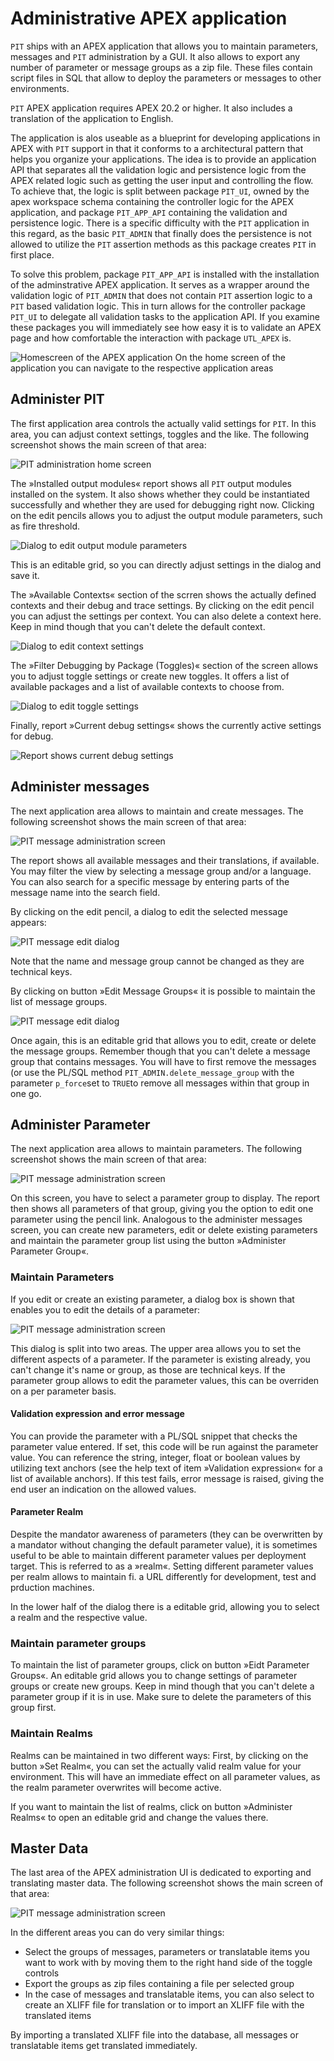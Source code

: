 # Administrative APEX application

`PIT` ships with an APEX application that allows you to maintain parameters, messages and `PIT` administration by a GUI. It also allows to export any number of parameter or message groups as a zip file. These files contain script files in SQL that allow to deploy the parameters or messages to other environments.

`PIT` APEX application requires APEX 20.2 or higher. It also includes a translation of the application to English.

The application is alos useable as a blueprint for developing applications in APEX with `PIT` support in that it conforms to a architectural pattern that helps you organize your applications. The idea is to provide an application API that separates all the validation logic and persistence logic from the APEX related logic such as getting the user input and controlling the flow. To achieve that, the logic is split between package `PIT_UI`, owned by the apex workspace schema containing the controller logic for the APEX application, and package `PIT_APP_API` containing the validation and persistence logic. There is a specific difficulty with the `PIT` application in this regard, as the basic `PIT_ADMIN` that finally does the persistence is not allowed to utilize the `PIT` assertion methods as this package creates `PIT` in first place.

To solve this problem, package `PIT_APP_API` is installed with the installation of the adminstrative APEX application. It serves as a wrapper around the validation logic of `PIT_ADMIN` that does not contain `PIT` assertion logic to a `PIT` based validation logic. This in turn allows for the controller package `PIT_UI` to delegate all validation tasks to the application API. If you examine these packages you will immediately see how easy it is to validate an APEX page and how comfortable the interaction with package `UTL_APEX` is.

![Homescreen of the APEX application](images/app_home.png)
On the home screen of the application you can navigate to the respective application areas

## Administer PIT

The first application area controls the actually valid settings for `PIT`. In this area, you can adjust context settings, toggles and the like. The following screenshot shows the main screen of that area:

![PIT administration home screen](images/app_pit.png)

The »Installed output modules« report shows all `PIT` output modules installed on the system. It also shows whether they could be instantiated successfully and whether they are used for debugging right now. Clicking on the edit pencils allows you to adjust the output module parameters, such as fire threshold.

![Dialog to edit output module parameters](images/output_module.png)

This is an editable grid, so you can directly adjust settings in the dialog and save it.

The »Available Contexts« section of the scrren shows the actually defined contexts and their debug and trace settings. By clicking on the edit pencil you can adjust the settings per context. You can also delete a context here. Keep in mind though that you can't delete the default context.

![Dialog to edit context settings](images/context.png)

The »Filter Debugging by Package (Toggles)« section of the screen allows you to adjust toggle settings or create new toggles. It offers a list of available packages and a list of available contexts to choose from.

![Dialog to edit toggle settings](images/toggle.png)

Finally, report »Current debug settings« shows the currently active settings for debug.

![Report shows current debug settings](images/current_debug.png)

## Administer messages

The next application area allows to maintain and create messages. The following screenshot shows the main screen of that area:

![PIT message administration screen](images/administer_messages.png)

The report shows all available messages and their translations, if available. You may filter the view by selecting a message group and/or a language. You can also search for a specific message by entering parts of the message name into the search field. 

By clicking on the edit pencil, a dialog to edit the selected message appears:

![PIT message edit dialog](images/edit_message.png)

Note that the name and message group cannot be changed as they are technical keys.

By clicking on button »Edit Message Groups« it is possible to maintain the list of message groups. 

![PIT message edit dialog](images/edit_message_group.png)

Once again, this is an editable grid that allows you to edit, create or delete the message groups. Remember though that you can't delete a message group that contains messages. You will have to first remove the messages (or use the PL/SQL method `PIT_ADMIN.delete_message_group` with the parameter `p_force`set to `TRUE`to remove all messages within that group in one go.

## Administer Parameter

The next application area allows to maintain parameters. The following screenshot shows the main screen of that area:

![PIT message administration screen](images/administer_param_group.png)

On this screen, you have to select a parameter group to display. The report then shows all parameters of that group, giving you the option to edit one parameter using the pencil link. Analogous to the administer messages screen, you can create new parameters, edit or delete existing parameters and maintain the parameter group list using the button »Administer Parameter Group«.

### Maintain Parameters

If you edit or create an existing parameter, a dialog box is shown that enables you to edit the details of a parameter:

![PIT message administration screen](images/edit_parameter.png)

This dialog is split into two areas. The upper area allows you to set the different aspects of a parameter. If the parameter is existing already, you can't change it's name or group, as those are technical keys. If the parameter group allows to edit the parameter values, this can be overriden on a per parameter basis. 

#### Validation expression and error message

You can provide the parameter with a PL/SQL snippet that checks the parameter value entered. If set, this code will be run against the parameter value. You can reference the string, integer, float or boolean values by utilizing text anchors (see the help text of item »Validation expression« for a list of available anchors). If this test fails, error message is raised, giving the end user an indication on the allowed values.

#### Parameter Realm

Despite the mandator awareness of parameters (they can be overwritten by a mandator without changing the default parameter value), it is sometimes useful to be able to maintain different parameter values per deployment target. This is referred to as a »realm«. Setting different parameter values per realm allows to maintain fi. a URL differently for development, test and prduction machines.

In the lower half of the dialog there is a editable grid, allowing you to select a realm and the respective value.

### Maintain parameter groups

To maintain the list of parameter groups, click on button »Eidt Parameter Groups«. An editable grid allows you to change settings of parameter groups or create new groups. Keep in mind though that you can't delete a parameter group if it is in use. Make sure to delete the parameters of this group first.

### Maintain Realms

Realms can be maintained in two different ways: First, by clicking on the button »Set Realm«, you can set the actually valid realm value for your environment. This will have an immediate effect on all parameter values, as the realm parameter overwrites will become active.

If you want to maintain the list of realms, click on button »Administer Realms« to open an editable grid and change the values there.

## Master Data

The last area of the APEX administration UI is dedicated to exporting and translating master data. The following screenshot shows the main screen of that area:

![PIT message administration screen](images/admin_master_data.png)

In the different areas you can do very similar things: 
- Select the groups of messages, parameters or translatable items you want to work with by moving them to the right hand side of the toggle controls
- Export the groups as zip files containing a file per selected group
- In the case of messages and translatable items, you can also select to create an XLIFF file for translation or to import an XLIFF file with the translated items

By importing a translated XLIFF file into the database, all messages or translatable items get translated immediately.

